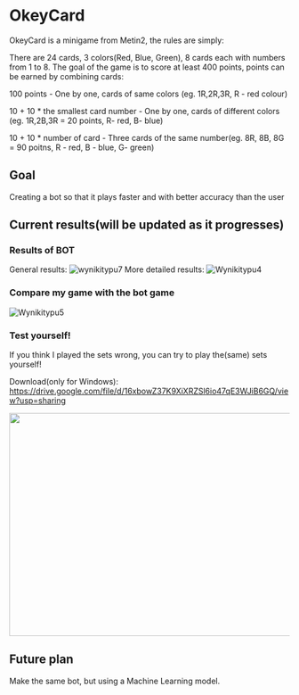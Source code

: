 
# OkeyCard
OkeyCard is a minigame from Metin2, the rules are simply: 

There are 24 cards, 3 colors(Red, Blue, Green), 8 cards each with numbers from 1 to 8. 
The goal of the game is to score at least 400 points, points can be earned by combining cards:

100 points - One by one, cards of same colors (eg. 1R,2R,3R, R - red colour)

10 + 10 * the smallest card number - One by one, cards of different colors (eg. 1R,2B,3R = 20 points, R- red, B- blue)

10 + 10 * number of card - Three cards of the same number(eg. 8R, 8B, 8G = 90 poitns, R - red, B - blue, G- green)

## Goal
Creating a bot so that it plays faster and with better accuracy than the user
## Current results(will be updated as it progresses)
### Results of BOT
General results:
![wynikitypu7](https://user-images.githubusercontent.com/81371889/115153169-ee530200-a074-11eb-953e-2205a4587994.png)
More detailed results:
![Wynikitypu4](https://user-images.githubusercontent.com/81371889/115152169-4e937500-a070-11eb-9553-fe2a68648fe9.png)
### Compare my game with the bot game
![Wynikitypu5](https://user-images.githubusercontent.com/81371889/115152794-f6aa3d80-a072-11eb-8d90-d78d1c4798cc.png)

### Test yourself!
If you think I played the sets wrong, you can try to play the(same) sets yourself!

Download(only for Windows): https://drive.google.com/file/d/16xbowZ37K9XiXRZSl6io47qE3WJiB6GQ/view?usp=sharing


<img src="https://user-images.githubusercontent.com/81371889/115154223-11cc7b80-a07a-11eb-85ad-b6a3c58f8815.png" width="600" height="400">

## Future plan
Make the same bot, but using a Machine Learning model.
